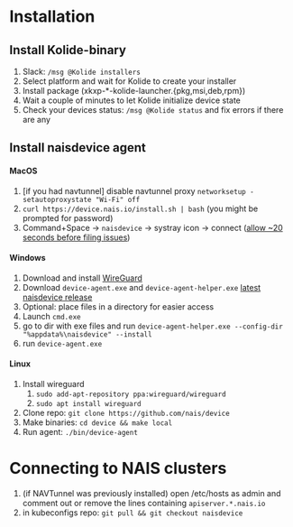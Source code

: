 # Installation

## Install Kolide-binary
1. Slack: `/msg @Kolide installers`
2. Select platform and wait for Kolide to create your installer
3. Install package (xkxp-\*-kolide-launcher.{pkg,msi,deb,rpm})
4. Wait a couple of minutes to let Kolide initialize device state
5. Check your devices status: `/msg @Kolide status` and fix errors if there are any

## Install naisdevice agent
#### MacOS 
1. [if you had navtunnel] disable navtunnel proxy `networksetup -setautoproxystate "Wi-Fi" off`
2. `curl https://device.nais.io/install.sh | bash` (you might be prompted for password)
3. Command+Space -> `naisdevice` -> systray icon -> connect ([allow ~20 seconds before filing issues](https://github.com/nais/device/issues/38))

#### Windows
1. Download and install [WireGuard](https://www.wireguard.com/install/)
2. Download `device-agent.exe` and `device-agent-helper.exe` [latest naisdevice release](https://github.com/nais/device/releases/latest)
3. Optional: place files in a directory for easier access
4. Launch `cmd.exe`
5. go to dir with exe files and run `device-agent-helper.exe --config-dir "%appdata%\naisdevice" --install`
6. run `device-agent.exe`

#### Linux
1. Install wireguard
	1. `sudo add-apt-repository ppa:wireguard/wireguard`
	2. `sudo apt install wireguard`
2. Clone repo: `git clone https://github.com/nais/device`
3. Make binaries: `cd device && make local`
4. Run agent: `./bin/device-agent`

# Connecting to NAIS clusters
  1. (if NAVTunnel was previously installed) open /etc/hosts as admin and comment out or remove the lines containing `apiserver.*.nais.io`
  2. in kubeconfigs repo: `git pull && git checkout naisdevice`
